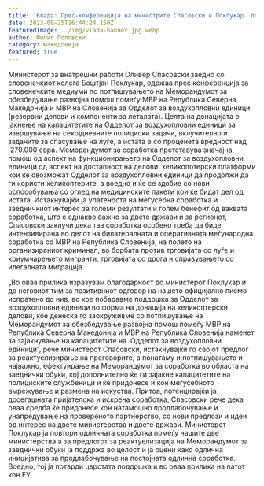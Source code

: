 ```yaml
---
title: 'Влада: Прес-конференција на министрите Спасовски и Поклукар  по потпишувањето на Меморандумот за обезбедување развојна помош помеѓу МВР на Република Северна Македонија и МВР на Словенија - Ги зајакнуваме капацитетите на  Одделот за воздухопловни единици - 25 СЕПТЕМВРИ 2023'
date: 2023-09-25T16:44:24.150Z
featuredImage: ../img/vlada-banner.jpg.webp
author: Филип Поповски
category: македонија
featured: true
---
```

Министерот за внатрешни работи Оливер Спасовски заедно со словенечкиот колега Боштјан Поклукар, одржаа прес конференција за словенечките медиуми по потпишувањето на Меморандумот за обезбедување развојна помош помеѓу МВР на Република Северна Македонија и МВР на Словенија за Одделот за воздухопловни единици (резервни делови и компоненти за леталата). Целта на донацијата е јакнење на капацитетите на Одделот за воздухопловни единици за извршување на секојдневните полициски задачи, вклучително и задачите за спасување на луѓе, а истата е со проценета вредност над  270.000 евра.
Меморандумот за соработка претставува значајна помош од аспект на функционирањето на Одделот за воздухопловни единици од аспект на достапност на делови  хеликопотерски платформи кои ќе овозможат Одделот за воздухопловни единици да продолжи да ги користи хеликоптерите  а воедно и ќе се здобие со нови оспособувања со оглед на медицинските пакети кои ќе бидат дел од истата.
Истакнувајќи ја упатеноста на меѓусебна соработка и заедничкиот интерес за големи резултати и голем бенефит од ваквата соработка, што е еднакво важно за двете држави и за регионот, Спасовски заклучи дека таа соработка особено треба да биде интензивирана во делот на билатералната и оперативната меѓународна соработка со МВР на Република Словенија, на полето на организираниот криминал, во борбата против трговијата со луѓе и криумчарењето мигранти, трговијата со дрога и справувањето со илегалната миграција. 

„Во оваа прилика изразувам благодарност до министерот Поклукар и до неговиот тим за позитивниот одговор на нашето официјално писмо испратено до нив, во кое побаравме поддршка за Одделот за воздухопловни единици во форма на донација на хеликоптерски делови, кое денеска го заокруживме со потпишување на Меморандумот за обезбедување развојна помош помеѓу МВР на Република Северна Македонија и МВР на Република Словенија наменет за зајакнување на капацитетите на  Одделот за воздухопловни единици”, рече министерот Спасовски, истакнувајќи го својот предлог за реактуелизирање на преговорите, а понатаму и потпишувањето и најважно, ефектуирање на Меморандумот за соработка во областа на заеднички обуки, кој дополнително ќе ги зајакне капацитетите на полициските службеници и ќе придонесе и кон меѓусебното вмрежување и размена на искуства. Притоа, потенцирајќи ја досегашната пријателска и искрена соработка, Спасовски рече дека оваа средба ќе придонесе кон натамошно продлабочување и унапредување на провереното партнерство, со нови предлози и идеи од интерес на двете министерства и двете држави.
Министерот Поклукар ја повтори одличната соработка помеѓу нашите две министерства а за предлогот за реактуелизација на Меморандумот за заеднички обуки ја поддржа во целост и ја оцени како одлична иницијатива за продлабочување на постојната одлична соработка. Воедно, тој ја потврди цврстата поддршка и во оваа прилика на патот кон ЕУ.

